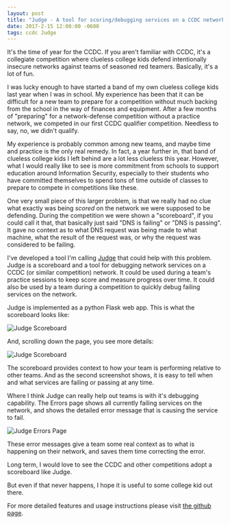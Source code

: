 ```yaml
---
layout: post
title: "Judge - A tool for scoring/debugging services on a CCDC network"
date: 2017-2-15 12:00:00 -0600
tags: ccdc Judge
---
```

It's the time of year for the CCDC. If you aren't familiar with CCDC, it's a collegiate competition where clueless college kids defend intentionally insecure networks against teams of seasoned red teamers. Basically, it's a lot of fun.

I was lucky enough to have started a band of my own clueless college kids last year when I was in school. My experience has been that it can be difficult for a new team to prepare for a competition without much backing from the school in the way of finances and equipment. After a few months of "preparing" for a network-defense competition without a practice network, we competed in our first CCDC qualifier competition. Needless to say, no, we didn't qualify.

My experience is probably common among new teams, and maybe time and practice is the only real remedy. In fact, a year further in, that band of clueless college kids I left behind are a lot less clueless this year. However, what I would really like to see is more commitment from schools to support education around Information Security, especially to their students who have committed themselves to spend tons of time outside of classes to prepare to compete in competitions like these.

One very small piece of this larger problem, is that we really had no clue what exactly was being *scored* on the network we were supposed to be defending. During the competition we were shown a "scoreboard", if you could call it that, that basically just said "DNS is failing" or "DNS is passing". It gave no context as to what DNS request was being made to what machine, what the result of the request was, or why the request was considered to be failing.

I've developed a tool I'm calling [Judge](https://github.com/cobbr/Judge) that could help with this problem. Judge is a scoreboard and a tool for debugging network services on a CCDC (or similar competition) network. It could be used during a team's practice sessions to keep score and measure progress over time. It could also be used by a team during a competition to quickly debug failing services on the network.

Judge is implemented as a python Flask web app. This is what the scoreboard looks like:

![Judge Scoreboard]({{site.baseurl}}/assets/images/judge-scoreboard1.png)

And, scrolling down the page, you see more details:

![Judge Scoreboard]({{site.baseurl}}/assets/images/judge-scoreboard2.png)

The scoreboard provides context to how your team is performing relative to other teams. And as the second screenshot shows, it is easy to tell when and what services are failing or passing at any time.

Where I think Judge can really help out teams is with it's debugging capability. The Errors page shows all currently failing services on the network, and shows the detailed error message that is causing the service to fail.

![Judge Errors Page]({{site.baseurl}}/assets/images/judge-errors.png)

These error messages give a team some real context as to what is happening on their network, and saves them time correcting the error.

Long term, I would love to see the CCDC and other competitions adopt a scoreboard like Judge.

But even if that never happens, I hope it is useful to some college kid out there.


For more detailed features and usage instructions please visit [the github page](https://github.com/cobbr/Judge).
